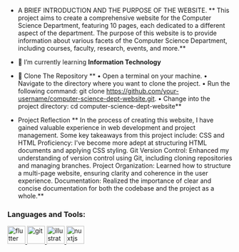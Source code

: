 - A BRIEF INTRODUCTION AND THE PURPOSE OF THE WEBSITE. **
This project aims to create a comprehensive website for the Computer Science Department, featuring 10 pages, each dedicated to a different aspect of the department. The purpose of this website is to provide information about various facets of the Computer Science Department, including courses, faculty, research, events, and more.**

- 🌱 I’m currently learning **Information Technology**

- 🔭 Clone The Repository **
• Open a terminal on your machine. • Navigate to the directory where you want to clone the project. 
• Run the following command: git clone https://github.com/your-username/computer-science-dept-website.git. 
• Change into the project directory: cd computer-science-dept-website**

- Project Reflection **
In the process of creating this website, I have gained valuable experience in web development and project management. Some key takeaways from this project include: CSS and HTML Proficiency: I've become more adept at structuring HTML documents and applying CSS styling. Git Version Control: Enhanced my understanding of version control using Git, including cloning repositories and managing branches. Project Organization: Learned how to structure a multi-page website, ensuring clarity and coherence in the user experience. Documentation: Realized the importance of clear and concise documentation for both the codebase and the project as a whole.**


<p align="left">
</p>

<h3 align="left">Languages and Tools:</h3>
<p align="left"> <a href="https://flutter.dev" target="_blank" rel="noreferrer"> <img src="https://www.vectorlogo.zone/logos/flutterio/flutterio-icon.svg" alt="flutter" width="40" height="40"/> </a> <a href="https://git-scm.com/" target="_blank" rel="noreferrer"> <img src="https://www.vectorlogo.zone/logos/git-scm/git-scm-icon.svg" alt="git" width="40" height="40"/> </a> <a href="https://www.adobe.com/in/products/illustrator.html" target="_blank" rel="noreferrer"> <img src="https://www.vectorlogo.zone/logos/adobe_illustrator/adobe_illustrator-icon.svg" alt="illustrator" width="40" height="40"/> </a> <a href="https://nuxtjs.org/" target="_blank" rel="noreferrer"> <img src="https://www.vectorlogo.zone/logos/nuxtjs/nuxtjs-icon.svg" alt="nuxtjs" width="40" height="40"/> </a> </p>
